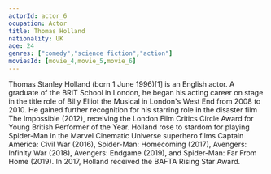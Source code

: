 ```yaml
---
actorId: actor_6
ocupation: Actor
title: Thomas Holland
nationality: UK
age: 24
genres: ["comedy","science fiction","action"]
moviesId: [movie_4,movie_5,movie_6]
---
```


Thomas Stanley Holland (born 1 June 1996)[1] is an English actor.
A graduate of the BRIT School in London, he began his acting career on stage in the title role of Billy Elliot the Musical in London's West End from 2008 to 2010. He gained further recognition for his starring role in the disaster film The Impossible (2012), receiving the London Film Critics Circle Award for Young British Performer of the Year.
Holland rose to stardom for playing Spider-Man in the Marvel Cinematic Universe superhero films Captain America: Civil War (2016), Spider-Man: Homecoming (2017), Avengers: Infinity War (2018), Avengers: Endgame (2019), and Spider-Man: Far From Home (2019).
In 2017, Holland received the BAFTA Rising Star Award.
